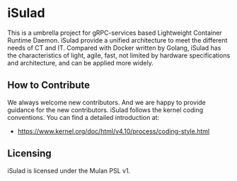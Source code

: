 # iSulad

This is a umbrella project for gRPC-services based Lightweight Container Runtime Daemon.
iSulad provide a unified architecture to meet the different needs of CT and IT.
Compared with Docker written by Golang, iSulad has the characteristics of light, agile, fast,
not limited by hardware specifications and architecture, and can be applied more widely.

## How to Contribute

We always welcome new contributors. And we are happy to provide guidance for the new contributors.
iSulad follows the kernel coding conventions. You can find a detailed introduction at:

- https://www.kernel.org/doc/html/v4.10/process/coding-style.html

## Licensing

iSulad is licensed under the Mulan PSL v1.
